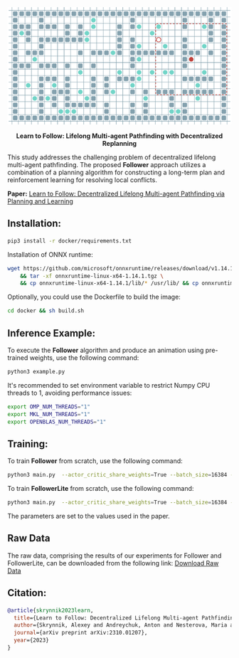 <div align="center">

[![Example](https://raw.githubusercontent.com/Tviskaron/pogema-svg/main/learn-to-follow-ep00001-lab-maze_010-seed0.svg)](https://github.com/AIRI-Institute/learn-to-follow) 



**Learn to Follow: Lifelong Multi-agent Pathfinding with Decentralized Replanning**

</div> 

This study addresses the challenging problem of decentralized lifelong multi-agent pathfinding. The proposed **Follower** 
approach utilizes a combination of a planning algorithm for constructing a long-term plan and reinforcement learning
for resolving local conflicts.

**Paper:** [Learn to Follow: Decentralized Lifelong Multi-agent Pathfinding via Planning and Learning
](https://arxiv.org/abs/2310.01207)



## Installation:

```bash
pip3 install -r docker/requirements.txt
```


Installation of ONNX runtime:
```bash
wget https://github.com/microsoft/onnxruntime/releases/download/v1.14.1/onnxruntime-linux-x64-1.14.1.tgz \
    && tar -xf onnxruntime-linux-x64-1.14.1.tgz \
    && cp onnxruntime-linux-x64-1.14.1/lib/* /usr/lib/ && cp onnxruntime-linux-x64-1.14.1/include/* /usr/include/
```

Optionally, you could use the Dockerfile to build the image:
```bash
cd docker && sh build.sh
```

## Inference Example:

To execute the **Follower** algorithm and produce an animation using pre-trained weights, use the following command:

```bash
python3 example.py
```

It's recommended to set environment variable to restrict Numpy CPU threads to 1,  avoiding performance issues:

```bash
export OMP_NUM_THREADS="1" 
export MKL_NUM_THREADS="1" 
export OPENBLAS_NUM_THREADS="1"
```



## Training:

To train **Follower** from scratch, use the following command:

```bash
python3 main.py  --actor_critic_share_weights=True --batch_size=16384 --env=PogemaMazes-v0 --exploration_loss_coeff=0.023 --extra_fc_layers=1 --gamma=0.9756 --hidden_size=512 --intrinsic_target_reward=0.01 --learning_rate=0.00022 --lr_schedule=constant --network_input_radius=5 --num_filters=64 --num_res_blocks=8 --num_workers=8 --optimizer=adam --ppo_clip_ratio=0.2   --train_for_env_steps=1000000000 --use_rnn=True
```

To train **FollowerLite** from scratch, use the following command:
```bash
python3 main.py  --actor_critic_share_weights=True --batch_size=16384 --env=PogemaMazes-v0 --exploration_loss_coeff=0.0156 --extra_fc_layers=0 --gamma=0.9716 --hidden_size=16 --intrinsic_target_reward=0.01 --learning_rate=0.00013 --lr_schedule=kl_adaptive_minibatch --network_input_radius=3 --num_filters=8 --num_res_blocks=1 --num_workers=4 --optimizer=adam --ppo_clip_ratio=0.2     --train_for_env_steps=20000000 --use_rnn=False
```
The parameters are set to the values used in the paper.

## Raw Data

The raw data, comprising the results of our experiments for Follower and FollowerLite, can be downloaded from the following link:
[Download Raw Data](https://github.com/AIRI-Institute/learn-to-follow/releases/download/v0/learn-to-follow-raw-data.zip)


## Citation:

```bibtex
@article{skrynnik2023learn,
  title={Learn to Follow: Decentralized Lifelong Multi-agent Pathfinding via Planning and Learning},
  author={Skrynnik, Alexey and Andreychuk, Anton and Nesterova, Maria and Yakovlev, Konstantin and Panov, Aleksandr},
  journal={arXiv preprint arXiv:2310.01207},
  year={2023}
}
```

